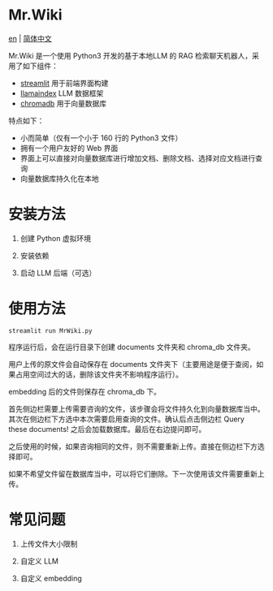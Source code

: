 # Mr.Wiki

[en](README.md) | [简体中文](docs/README_zh.md)

Mr.Wiki 是一个使用 Python3 开发的基于本地LLM 的 RAG 检索聊天机器人，采用了如下组件：
- [streamlit](https://streamlit.io/) 用于前端界面构建
- [llamaindex](https://www.llamaindex.ai/) LLM 数据框架
- [chromadb](https://www.trychroma.com/) 用于向量数据库

特点如下：
- 小而简单（仅有一个小于 160 行的 Python3 文件）
- 拥有一个用户友好的 Web 界面
- 界面上可以直接对向量数据库进行增加文档、删除文档、选择对应文档进行查询
- 向量数据库持久化在本地

# 安装方法
1. 创建 Python 虚拟环境

2. 安装依赖

3. 启动 LLM 后端（可选）

# 使用方法
```
streamlit run MrWiki.py
```
程序运行后，会在运行目录下创建 documents 文件夹和 chroma_db 文件夹。

用户上传的原文件会自动保存在 documents 文件夹下（主要用途是便于查阅，如果占用空间过大的话，删除该文件夹不影响程序运行）。

embedding 后的文件则保存在 chroma_db 下。

首先侧边栏需要上传需要咨询的文件，该步骤会将文件持久化到向量数据库当中。其次在侧边栏下方选中本次需要启用查询的文件。确认后点击侧边栏 Query these documents! 之后会加载数据库。最后在右边提问即可。

之后使用的时候，如果咨询相同的文件，则不需要重新上传。直接在侧边栏下方选择即可。

如果不希望文件留在数据库当中，可以将它们删除。下一次使用该文件需要重新上传。


# 常见问题
1. 上传文件大小限制

2. 自定义 LLM 

3. 自定义 embedding